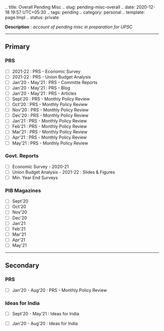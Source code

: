 .. title: Overall Pending Misc
.. slug: pending-misc-overall
.. date: 2020-12-18 19:57 UTC+05:30
.. tags: pending
.. category: personal
.. template: page.tmpl
.. status: private

**Description** : *account of pending misc in preparation for UPSC*

***
<!-- TEASER_END -->

## Primary
### PRS
- [ ] 2021-22 : PRS - Economic Survey
- [ ] 2021-22 : PRS - Union Budget Analysis
- [ ] Jan'20 - May'21 : PRS - Committe Reports
- [ ] Jan'20 - May'21 : PRS - Blog
- [ ] Jan'20 - May'21 : PRS - Articles
- [ ] Sept'20 : PRS - Monthly Policy Review
- [ ] Oct'20 : PRS - Monthly Policy Review
- [ ] Nov'20 : PRS - Monthly Policy Review
- [ ] Dec'20 : PRS - Monthly Policy Review
- [ ] Jan'21 : PRS - Monthly Policy Review
- [ ] Feb'21 : PRS - Monthly Policy Review
- [ ] Mar'21 : PRS - Monthly Policy Review
- [ ] Apr'21 : PRS - Monthly Policy Review
- [ ] May'21 : PRS - Monthly Policy Review

### Govt. Reports
- [ ] Economic Survey - 2020-21 
- [ ] Union Budget Analysis - 2021-22 : Slides & Figures
- [ ] Min. Year End Surveys

### PIB Magazines
- [ ] Sept'20
- [ ] Oct'20
- [ ] Nov'20
- [ ] Dec'20
- [ ] Jan'21
- [ ] Feb'21
- [ ] Mar'21
- [ ] Apr'21
- [ ] May'21

---
## Secondary
### PRS
- [ ] Jan'20 - Aug'20 : PRS - Monthly Policy Review
### Ideas for India
- [ ] Sept'20 - May'21 : Ideas for India
- [ ] Jan'20 - Aug'20 : Ideas for India

